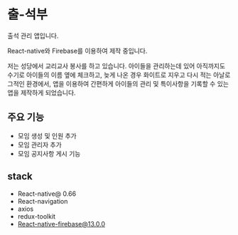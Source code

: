 # 출-석부

출석 관리 앱입니다.

React-native와 Firebase를 이용하여 제작 중입니다.

저는 성당에서 교리교사 봉사를 하고 있습니다. 아이들을 관리하는데 있어 아직까지도 수기로 아이들의 이름 옆에 체크하고, 늦게 나온 경우 화이트로 지우고 다시 적는 아날로그적인 환경에서, 앱을 이용하여 간편하게 아이들의 관리 및 특이사항을 기록할 수 있는 앱을 제작하게 되었습니다.

## 주요 기능

- 모임 생성 및 인원 추가
- 모임 관리자 추가
- 모임 공지사항 게시 기능

## stack

- React-native@ 0.66
- React-navigation
- axios
- redux-toolkit
- React-native-firebase@13.0.0

